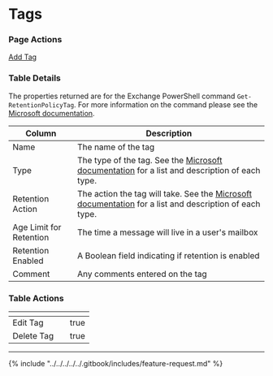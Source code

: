 # Tags

### Page Actions

[Add Tag](tag.md)

### Table Details

The properties returned are for the Exchange PowerShell command `Get-RetentionPolicyTag`. For more information on the command please see the [Microsoft documentation](https://learn.microsoft.com/en-us/powershell/module/exchangepowershell/get-retentionpolicytag?view=exchange-ps).&#x20;

| Column                  | Description                                                                                                                                                                                                                                             |
| ----------------------- | ------------------------------------------------------------------------------------------------------------------------------------------------------------------------------------------------------------------------------------------------------- |
| Name                    | The name of the tag                                                                                                                                                                                                                                     |
| Type                    | The type of the tag. See the [Microsoft documentation](https://learn.microsoft.com/en-us/exchange/security-and-compliance/messaging-records-management/retention-tags-and-policies#types-of-retention-tags) for a list and description of each type.    |
| Retention Action        | The action the tag will take. See the [Microsoft documentation](https://learn.microsoft.com/en-us/exchange/security-and-compliance/messaging-records-management/retention-tags-and-policies#retention-actions) for a list and description of each type. |
| Age Limit for Retention | The time a message will live in a user's mailbox                                                                                                                                                                                                        |
| Retention Enabled       | A Boolean field indicating if retention is enabled                                                                                                                                                                                                      |
| Comment                 | Any comments entered on the tag                                                                                                                                                                                                                         |

### Table Actions

<table><thead><tr><th></th><th></th><th data-type="checkbox"></th></tr></thead><tbody><tr><td>Edit Tag</td><td></td><td>true</td></tr><tr><td>Delete Tag</td><td></td><td>true</td></tr></tbody></table>

***

{% include "../../../../../.gitbook/includes/feature-request.md" %}
